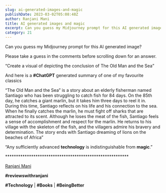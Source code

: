 ```yaml
---
slug: ai-generated-images-and-magic
publishDate: 2023-03-02T05:08:48Z
author: Ranjani Mani
title: AI generated images and magic 
excerpt: Can you guess my Midjourney prompt for this AI generated image? Please take a guess in the comments before scrolling down for an answer. “Create a visual of depicting the conclusion of The Old Man and the Sea” And here is a #ChatGPT generated summary of one of my favourite classics “The Old Man and  ... 
category: 21
---
```


Can you guess my Midjourney prompt for this AI generated image?

Please take a guess in the comments before scrolling down for an answer.

“Create a visual of depicting the conclusion of The Old Man and the Sea”

And here is a **#ChatGPT** generated summary of one of my favourite classics

“The Old Man and the Sea” is a story about an elderly fisherman named Santiago who has been struggling to catch fish for 84 days. On the 85th day, he catches a giant marlin, but it takes him three days to reel it in. During this time, Santiago reflects on his life and his connection to the sea. When he finally catches the marlin, he must fight off sharks that are attracted to its scent. Although he loses the meat of the fish, Santiago feels a sense of accomplishment and respect for the marlin. He returns to his village with the skeleton of the fish, and the villagers admire his bravery and determination. The story ends with Santiago dreaming of lions on the beaches of Africa”

“Any sufficiently advanced **technology** is indistinguishable from **magic**.”

\*\*\*\*\*\*\*\*\*\*\*\*\*\*\*\*\*\*\*\*\*\*\*\*\*\*\*\*\*\*\*\*\*\*\*\*\*\*\*\*\*\*\*\*\*\*\*\*\*\*\*\*\*\*\*\*\*

[Ranjani Mani](https://www.linkedin.com/feed/#)

**#reviewswithranjani**

**#Technology** | **#Books** | **#BeingBetter**